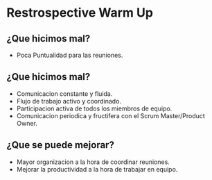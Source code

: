 # Restrospective Warm Up

## ¿Que hicimos mal? 

- Poca Puntualidad para las reuniones.

## ¿Que hicimos mal?
 
- Comunicacion constante y fluida.
- Flujo de trabajo activo y coordinado.
- Participacion activa de todos los miembros de equipo.
- Comunicacion periodica y fructifera con el Scrum Master/Product Owner.

## ¿Que se puede mejorar?
- Mayor organizacion a la hora de coordinar reuniones.
- Mejorar la productividad a la hora de trabajar en equipo.